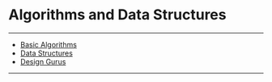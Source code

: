# Algorithms and Data Structures

---

- [Basic Algorithms](basic_algorithms/README.md)
- [Data Structures](data_structures/README.md)
- [Design Gurus](design_gurus/README.md)

---
